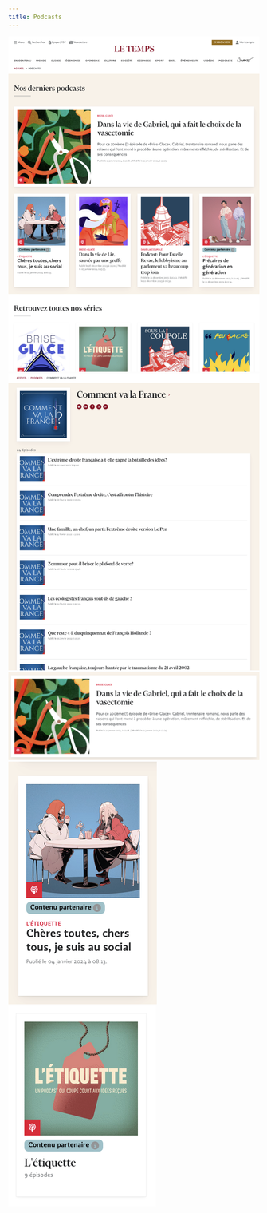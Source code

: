 ```yaml
---
title: Podcasts
---
```

![](index.png)
![](serie.png)
![](teaser-grand.png)
![](teaser-petit.png)
![](teaser-serie.png)
